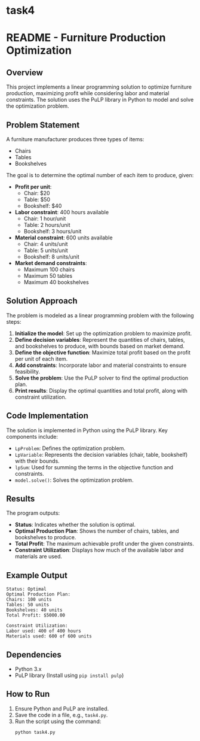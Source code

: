 # task4
# README - Furniture Production Optimization

## Overview
This project implements a linear programming solution to optimize furniture production, maximizing profit while considering labor and material constraints. The solution uses the PuLP library in Python to model and solve the optimization problem.

## Problem Statement
A furniture manufacturer produces three types of items:
- Chairs
- Tables
- Bookshelves

The goal is to determine the optimal number of each item to produce, given:
- **Profit per unit**: 
  - Chair: \$20 
  - Table: \$50 
  - Bookshelf: \$40
- **Labor constraint**: 400 hours available
  - Chair: 1 hour/unit 
  - Table: 2 hours/unit 
  - Bookshelf: 3 hours/unit
- **Material constraint**: 600 units available
  - Chair: 4 units/unit 
  - Table: 5 units/unit 
  - Bookshelf: 8 units/unit
- **Market demand constraints**:
  - Maximum 100 chairs
  - Maximum 50 tables
  - Maximum 40 bookshelves

## Solution Approach
The problem is modeled as a linear programming problem with the following steps:
1. **Initialize the model**: Set up the optimization problem to maximize profit.
2. **Define decision variables**: Represent the quantities of chairs, tables, and bookshelves to produce, with bounds based on market demand.
3. **Define the objective function**: Maximize total profit based on the profit per unit of each item.
4. **Add constraints**: Incorporate labor and material constraints to ensure feasibility.
5. **Solve the problem**: Use the PuLP solver to find the optimal production plan.
6. **Print results**: Display the optimal quantities and total profit, along with constraint utilization.

## Code Implementation
The solution is implemented in Python using the PuLP library. Key components include:
- `LpProblem`: Defines the optimization problem.
- `LpVariable`: Represents the decision variables (chair, table, bookshelf) with their bounds.
- `lpSum`: Used for summing the terms in the objective function and constraints.
- `model.solve()`: Solves the optimization problem.

## Results
The program outputs:
- **Status**: Indicates whether the solution is optimal.
- **Optimal Production Plan**: Shows the number of chairs, tables, and bookshelves to produce.
- **Total Profit**: The maximum achievable profit under the given constraints.
- **Constraint Utilization**: Displays how much of the available labor and materials are used.

## Example Output
```
Status: Optimal
Optimal Production Plan:
Chairs: 100 units
Tables: 50 units
Bookshelves: 40 units
Total Profit: $5000.00

Constraint Utilization:
Labor used: 400 of 400 hours
Materials used: 600 of 600 units
```

## Dependencies
- Python 3.x
- PuLP library (Install using `pip install pulp`)

## How to Run
1. Ensure Python and PuLP are installed.
2. Save the code in a file, e.g., `task4.py`.
3. Run the script using the command:  
   ```bash
   python task4.py
   ```
